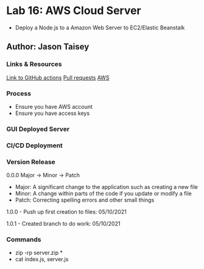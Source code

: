 # Lab 16: AWS Cloud Server

- Deploy a Node.js to a Amazon Web Server to EC2/Elastic Beanstalk

## Author: Jason Taisey

### Links & Resources

[Link to GitHub actions](https://github.com/JTaisey389/cloud-server/actions/new)
[Pull requests](https://github.com/JTaisey389/cloud-server/pulls)
[AWS](http://awscloudserver-env.eba-4czrzmez.us-west-2.elasticbeanstalk.com/)

### Process

- Ensure you have AWS account
- Ensure you have access keys

### GUI Deployed Server

### CI/CD Deployment

### Version Release

0.0.0
Major -> Minor -> Patch

- Major: A significant change to the application such as creating a new file
- Minor: A change within parts of the code if you update or modify a file
- Patch: Correcting spelling errors and other small things

1.0.0 - Push up first creation to files: 05/10/2021

1.0.1 - Created branch to do work: 05/10/2021

### Commands

- zip -rp server.zip *
- cat index.js, server.js

